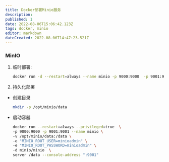 ```yaml
---
title: Docker部署Minio服务
description: 
published: 1
date: 2022-08-06T15:06:42.123Z
tags: docker, minio
editor: markdown
dateCreated: 2022-08-06T14:47:23.521Z
---
```


### MinIO

1. 临时部署:

   ```bash
   docker run -d --restart=always --name minio -p 9000:9000  -p 9001:9001 minio/minio server /data --console-address ":9001"
   ```
2. 持久化部署

* 创建目录

  ```bash
  mkdir -p /opt/minio/data
  ```
* 启动容器

  ```bash
  docker run --restart=always --privileged=true  \
  -p 9000:9000 -p 9001:9001 --name minio \
  -v /opt/minio/data:/data \
  -e "MINIO_ROOT_USER=minioadmin" \
  -e "MINIO_ROOT_PASSWORD=minioadmin" \
  -d minio/minio  \
  server /data --console-address ":9001"
  ```


